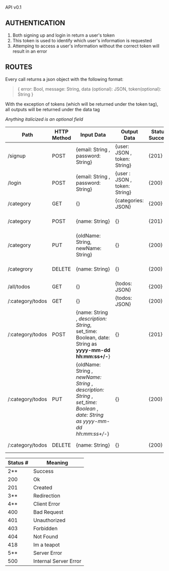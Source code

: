 API v0.1

## AUTHENTICATION

1. Both signing up and login in return a user's token
2. This token is used to identify which user's information is requested
3. Attemping to access a user's information without the correct token will result in an error

## ROUTES ##

Every call returns a json object with the following format:

> {
>	error: Bool,
>	message: String,
>	data (optional): JSON,
>	token(optional): String
> }

With the exception of tokens (which will be returned under the token tag),
all outputs will be returned under the data tag

*Anything italicized is an optional field*

Path | HTTP Method| Input Data | Output Data | Status Success | Status Error 
-----|------------|------------|-------------|----------------|-------------
/signup | POST | {email: String , password: String} | {user: JSON , token: String} | {201} | {400 , 500}
/login | POST | {email: String , password: String} | {user : JSON , token: String} | {200} | {400 , 403}
/category | GET | {} | {categories: JSON} | {200} | {403 , 500}
/category | POST | {name: String} | {} |  {201} | {403 , 404 , 500}
/category | PUT | {oldName: String, newName: String} | {} | {200} | {403 , 500}
/categrory | DELETE | {name: String} | {} |  {200} | {403 , 404 , 500}
/all/todos | GET | {} | {todos: JSON} | {200} | {403 , 500}
/:category/todos | GET | {} | {todos: JSON} | {200} | {403 , 500} 
/:category/todos | POST | {name: String , *description: String*, set_time: Boolean, date: String as **yyyy-mm-dd hh:mm:ss+/-<time zone>**} | {} | {201} | {403 ,  404 , 500}
/:category/todos | PUT | {oldName: String , *newName: String* , *description: String* , *set_time: Boolean* , *date: String as yyyy-mm-dd hh:mm:ss+/-<time zone>*} | {} | {200} | {403 , 500}
/:category/todos | DELETE | {name: String} | {} | {200} | {403 , 500}

Status # | Meaning
---------|--------
2**  | Success
200 | Ok
201 | Created
3** | Redirection
4** | Client Error
400 | Bad Request
401 | Unauthorized
403 | Forbidden
404 | Not Found
418 | Im a teapot
5** | Server Error
500 | Internal Server Error

